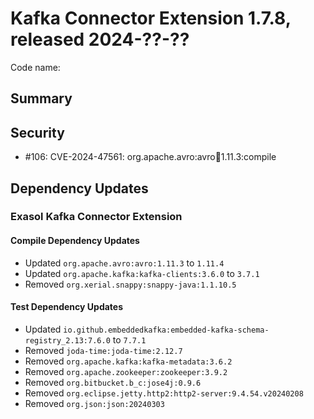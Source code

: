 # Kafka Connector Extension 1.7.8, released 2024-??-??

Code name:

## Summary

## Security

* #106: CVE-2024-47561: org.apache.avro:avro:jar:1.11.3:compile

## Dependency Updates

### Exasol Kafka Connector Extension

#### Compile Dependency Updates

* Updated `org.apache.avro:avro:1.11.3` to `1.11.4`
* Updated `org.apache.kafka:kafka-clients:3.6.0` to `3.7.1`
* Removed `org.xerial.snappy:snappy-java:1.1.10.5`

#### Test Dependency Updates

* Updated `io.github.embeddedkafka:embedded-kafka-schema-registry_2.13:7.6.0` to `7.7.1`
* Removed `joda-time:joda-time:2.12.7`
* Removed `org.apache.kafka:kafka-metadata:3.6.2`
* Removed `org.apache.zookeeper:zookeeper:3.9.2`
* Removed `org.bitbucket.b_c:jose4j:0.9.6`
* Removed `org.eclipse.jetty.http2:http2-server:9.4.54.v20240208`
* Removed `org.json:json:20240303`
